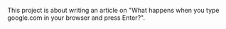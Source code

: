 This project is about writing an article on "What happens when you type google.com in your browser and press Enter?". 
